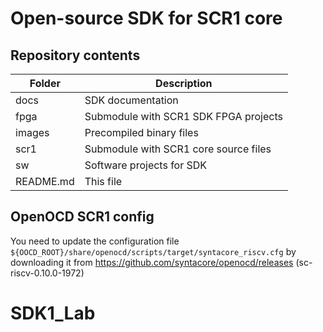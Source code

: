# Open-source SDK for SCR1 core

## Repository contents
Folder | Description
------ | -----------
docs            | SDK documentation
fpga            | Submodule with SCR1 SDK FPGA projects
images          | Precompiled binary files
scr1            | Submodule with SCR1 core source files
sw              | Software projects for SDK
README.md       | This file

## OpenOCD SCR1 config
You need to update the configuration file `${OOCD_ROOT}/share/openocd/scripts/target/syntacore_riscv.cfg` by downloading it from https://github.com/syntacore/openocd/releases (sc-riscv-0.10.0-1972)
# SDK1_Lab
